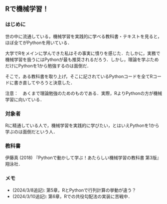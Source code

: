 ## Rで機械学習！

### はじめに

世の中に流通している，機械学習を実践的に学べる教科書・テキストを見ると，ほぼ全てがPythonを用いている．

大学でRをメインに学んできた私はその事実に憤りを感じた．たしかに，実務で機械学習を扱うにはPythonが最も推奨されるだろう．しかし，理論を学ぶためだけにPythonを1から勉強するのは面倒だ．

そこで，ある教科書を取り上げ，そこに記されているPythonコードを全てRコードに書き直してやろうと決意した．

注意：　あくまで理論勉強のためのものである．実際，RよりPythonの方が機械学習に向いている．

### 対象者

Rに精通している人で，機械学習を実践的に学びたい，とはいえPythonを1から学ぶのは面倒だという人．

### 教科書

伊藤真 (2018) 『Pythonで動かして学ぶ！あたらしい機械学習の教科書 第3版』 翔泳社．

### メモ

- (2024/3/8追記): 第5章，RとPythonで行列計算の挙動が違う？
- (2024/3/10追記): 第6章，Rでの共役勾配法の実装に苦戦中．
